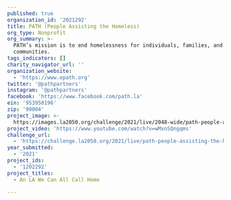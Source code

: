 ```yaml
---
published: true
organization_id: '2021292'
title: PATH (People Assisting the Homeless)
org_type: Nonprofit
org_summary: >-
  PATH’s mission is to end homelessness for individuals, families, and
  communities.
tags_indicators: []
charity_navigator_url: ''
organization_website:
  - 'https://www.epath.org'
twitter: '@pathpartners'
instagram: '@pathpartners'
facebook: 'https://www.facebook.com/path.la'
ein: '953950196'
zip: '90004'
project_image: >-
  https://images.la2050.org/challenge/2021/live/2048-wide/path-people-assisting-the-homeless.jpg
project_video: 'https://www.youtube.com/watch?v=wMxnSQngqms'
challenge_url:
  - 'https://challenge.la2050.org/2021/live/path-people-assisting-the-homeless/'
year_submitted:
  - '2021'
project_ids:
  - '1202292'
project_titles:
  - An LA We Can All Call Home

---
```


